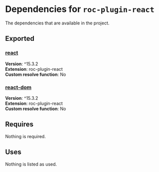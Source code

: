 # Dependencies for `roc-plugin-react`

The dependencies that are available in the project.

## Exported
### [react](https://www.npmjs.com/package/react)
__Version__: ^15.3.2  
__Extension__: roc-plugin-react  
__Custom resolve function__:  No  

### [react-dom](https://www.npmjs.com/package/react-dom)
__Version__: ^15.3.2  
__Extension__: roc-plugin-react  
__Custom resolve function__:  No  

## Requires
Nothing is required.

## Uses
Nothing is listed as used.
